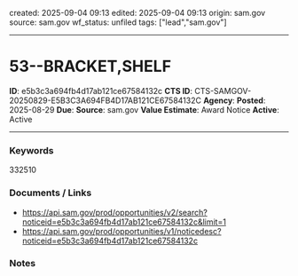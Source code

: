 created: 2025-09-04 09:13
edited: 2025-09-04 09:13
origin: sam.gov
source: sam.gov
wf_status: unfiled
tags: ["lead","sam.gov"]

---

# 53--BRACKET,SHELF

**ID**: e5b3c3a694fb4d17ab121ce67584132c
**CTS ID**: CTS-SAMGOV-20250829-E5B3C3A694FB4D17AB121CE67584132C
**Agency**: 
**Posted**: 2025-08-29
**Due**: 
**Source**: sam.gov
**Value Estimate**: Award Notice
**Active**: Active

---

### Keywords
332510

### Documents / Links
- <https://api.sam.gov/prod/opportunities/v2/search?noticeid=e5b3c3a694fb4d17ab121ce67584132c&limit=1>
- <https://api.sam.gov/prod/opportunities/v1/noticedesc?noticeid=e5b3c3a694fb4d17ab121ce67584132c>

### Notes

